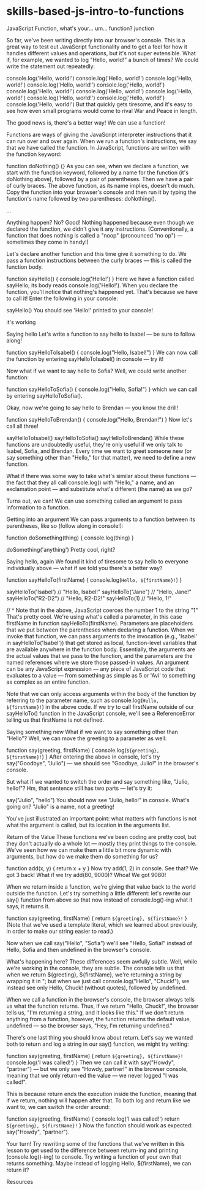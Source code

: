 # skills-based-js-intro-to-functions

JavaScript Function, what's your... um... function?
junction

So far, we've been writing directly into our browser's console. This is a great way to test out JavaScript functionality and to get a feel for how it handles different values and operations, but it's not super extensible. What if, for example, we wanted to log "Hello, world!" a bunch of times? We could write the statement out repeatedly:

console.log('Hello, world!')
console.log('Hello, world!')
console.log('Hello, world!')
console.log('Hello, world!')
console.log('Hello, world!')
console.log('Hello, world!')
console.log('Hello, world!')
console.log('Hello, world!')
console.log('Hello, world!')
console.log('Hello, world!')
console.log('Hello, world!')
But that quickly gets tiresome, and it's easy to see how even small programs would come to rival War and Peace in length.

The good news is, there's a better way! We can use a function!

Functions are ways of giving the JavaScript interpreter instructions that it can run over and over again. When we run a function's instructions, we say that we have called the function. In JavaScript, functions are written with the function keyword:

function doNothing() {}
As you can see, when we declare a function, we start with the function keyword, followed by a name for the function (it's doNothing above), followed by a pair of parentheses. Then we have a pair of curly braces. The above function, as its name implies, doesn't do much. Copy the function into your browser's console and then run it by typing the function's name followed by two parentheses: doNothing().

...

Anything happen? No? Good! Nothing happened because even though we declared the function, we didn't give it any instructions. (Conventionally, a function that does nothing is called a "noop" (pronounced "no op") — sometimes they come in handy!)

Let's declare another function and this time give it something to do. We pass a function instructions between the curly braces — this is called the function body.

function sayHello() {
  console.log('Hello!')
}
Here we have a function called sayHello; its body reads console.log('Hello!'). When you declare the function, you'll notice that nothing's happened yet. That's because we have to call it! Enter the following in your console:

sayHello()
You should see 'Hello!' printed to your console!

it's working

Saying hello
Let's write a function to say hello to Isabel — be sure to follow along!

function sayHelloToIsabel() {
  console.log("Hello, Isabel!")
}
We can now call the function by entering sayHelloToIsabel() in console — try it!

Now what if we want to say hello to Sofia? Well, we could write another function:

function sayHelloToSofia() {
  console.log("Hello, Sofia!")
}
which we can call by entering sayHelloToSofia().

Okay, now we're going to say hello to Brendan — you know the drill!

function sayHelloToBrendan() {
  console.log("Hello, Brendan!")
}
Now let's call all three!

sayHelloToIsabel()
sayHelloToSofia()
sayHelloToBrendan()
While these functions are undoubtedly useful, they're only useful if we only talk to Isabel, Sofia, and Brendan. Every time we want to greet someone new (or say something other than "Hello," for that matter), we need to define a new function.

What if there was some way to take what's similar about these functions — the fact that they all call console.log() with "Hello," a name, and an exclamation point — and substitute what's different (the name) as we go?

Turns out, we can! We can use something called an argument to pass information to a function.

Getting into an argument
We can pass arguments to a function between its parentheses, like so (follow along in console!):

function doSomething(thing) {
  console.log(thing)
}
 
doSomething('anything')
Pretty cool, right?

Saying hello, again
We found it kind of tiresome to say hello to everyone individually above — what if we told you there's a better way?

function sayHelloTo(firstName) {
  console.log(`Hello, ${firstName}!`)
}
 
sayHelloTo('Isabel') // "Hello, Isabel!"
sayHelloTo("Jane") // "Hello, Jane!"
sayHelloTo("R2-D2") // "Hello, R2-D2!"
sayHelloTo(1) // "Hello, 1!"
 
// ^ Note that in the above, JavaScript coerces the number 1 to the string "1"
That's pretty cool. We're using what's called a parameter, in this case firstName in function sayHelloTo(firstName). Parameters are placeholders that we put between the parentheses when declaring a function. When we invoke that function, we can pass arguments to the invocation (e.g., 'Isabel' in sayHelloTo('Isabel')) that get stored as local, function-level variables that are available anywhere in the function body. Essentially, the arguments are the actual values that we pass to the function, and the parameters are the named references where we store those passed-in values. An argument can be any JavaScript expression — any piece of JavaScript code that evaluates to a value — from something as simple as 5 or 'Avi' to something as complex as an entire function.

Note that we can only access arguments within the body of the function by referring to the parameter name, such as console.log(`Hello, ${firstName}!`) in the above code. If we try to call firstName outside of our sayHelloTo() function in the JavaScript console, we'll see a ReferenceError telling us that firstName is not defined.

Saying something new
What if we want to say something other than "Hello"? Well, we can move the greeting to a parameter as well:

function say(greeting, firstName) {
  console.log(`${greeting}, ${firstName}!`)
}
After entering the above in console, let's try say("Goodbye", "Julio") — we should see "Goodbye, Julio!" in the browser's console.

But what if we wanted to switch the order and say something like, "Julio, hello!"? Hm, that sentence still has two parts — let's try it:

say("Julio", "hello")
You should now see "Julio, hello!" in console. What's going on? "Julio" is a name, not a greeting!

You've just illustrated an important point: what matters with functions is not what the argument is called, but its location in the arguments list.

Return of the Value
These functions we've been coding are pretty cool, but they don't actually do a whole lot — mostly they print things to the console. We've seen how we can make them a little bit more dynamic with arguments, but how do we make them do something for us?

function add(x, y) {
  return x + y
}
Now try add(1, 2) in console. See that? We got 3 back! What if we try add(80, 9000)? Whoa! We got 9080!

When we return inside a function, we're giving that value back to the world outside the function. Let's try something a little different: let's rewrite our say() function from above so that now instead of console.log()-ing what it says, it returns it.

function say(greeting, firstName) {
  return `${greeting}, ${firstName}!`
}
(Note that we've used a template literal, which we learned about previously, in order to make our string easier to read.)

Now when we call say("Hello", "Sofia") we'll see "Hello, Sofia!" instead of Hello, Sofia and then undefined in the browser's console.

What's happening here? These differences seem awfully subtle. Well, while we're working in the console, they are subtle. The console tells us that when we return ${greeting}, ${firstName}, we're returning a string by wrapping it in "; but when we just call console.log("Hello", "Chuck!"), we instead see only Hello, Chuck! (without quotes), followed by undefined.

When we call a function in the browser's console, the browser always tells us what the function returns. Thus, if we return "Hello, Chuck!", the browser tells us, "I'm returning a string, and it looks like this." If we don't return anything from a function, however, the function returns the default value, undefined — so the browser says, "Hey, I'm returning undefined."

There's one last thing you should know about return. Let's say we wanted both to return and log a string in our say() function, we might try writing:

function say(greeting, firstName) {
  return `${greeting}, ${firstName}!`
  console.log('I was called!')
}
Then we can call it with say("Howdy", "partner") — but we only see "Howdy, partner!" in the browser console, meaning that we only return-ed the value — we never logged "I was called!".

This is because return ends the execution inside the function, meaning that if we return, nothing will happen after that. To both log and return like we want to, we can switch the order around:

function say(greeting, firstName) {
  console.log('I was called!')
  return `${greeting}, ${firstName}!`
}
Now the function should work as expected: say("Howdy", "partner").

Your turn!
Try rewriting some of the functions that we've written in this lesson to get used to the difference between return-ing and printing (console.log()-ing) to console. Try writing a function of your own that returns something. Maybe instead of logging Hello, ${firstName}, we can return it?

Resources
